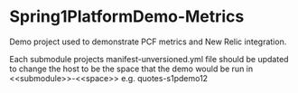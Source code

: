 # Spring1PlatformDemo-Metrics

Demo project used to demonstrate PCF metrics and New Relic integration.

Each submodule projects manifest-unversioned.yml file should be updated to change the host to be the space that the demo would be run in &lt;&lt;submodule&gt;&gt;-&lt;&lt;space&gt;&gt; e.g. quotes-s1pdemo12
